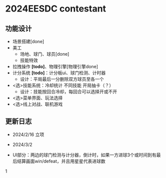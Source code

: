 # 2024EESDC contestant
## 功能设计
- 场景搭建[done]
- 美工
    - 场地、球门、球员[done]
    - 技能特效
- 拉拽操作 **[todo]**、物理引擎[物理引擎done]
- 计分系统 **[todo]**：计分板ui、球门检测、计时器
    - 设计：平局最后一分删除双方球员至各一个
- <选>技能系统：冷却统计 不同技能 开局抽卡（？）
    - 设计：技能按回合冷却，每回合可以选择开或不开
- <选>菜单界面、玩法选择
- <选>线上对战、联机游戏
## 更新日志
- 2024/2/16 立项

- 2024/3/2
- UI部分：两边的球门检测与计分器，倒计时，如果一方进球3个或时间到有最后结算画面win/defeat，并且用星星代表进球数

1
